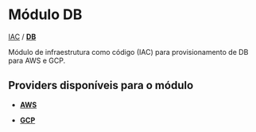 # Módulo DB

[IAC](../README.md) / **[DB](#módulo-db)**

Módulo de infraestrutura como código (IAC) para provisionamento de DB para AWS e GCP.

## Providers disponíveis para o módulo

- [**AWS**](./aws/README.md)

- [**GCP**](./gcp/README.md)
